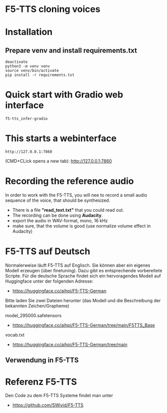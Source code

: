 # F5-TTS cloning voices

# Installation


## Prepare venv and install requirements.txt
```
deactivate
python3 -m venv venv
source venv/bin/activate
pip install -r requirements.txt

```


# Quick start with Gradio web interface
```
f5-tts_infer-gradio

```

# This starts a webinterface

```
http://127.0.0.1:7860
```

(CMD+CLick opens a new tab): http://127.0.0.1:7860

# Recording the reference audio

In order to work with the F5-TTS, you will nee to record a small audio sequence of the voice, that
should be synthesized.

- There is a file **"read_text.txt"** that you could read out.
- The recording can be done using **Audacity**.
- export the audio in WAV-format, mono, 16 kHz
- make sure, that the volume is good (use normalize volume effect in Audacity)


# F5-TTS auf Deutsch

Normalerweise läuft F5-TTS auf Englisch. Sie können aber ein eigenes Modell erzeugen (über finetuning). 
Dazu gibt es entsprechende vorbereitete Scripte. Für die deutsche Sprache findet sich ein hervoragendes Modell
auf Huggingface unter der folgenden Adresse: 

- https://huggingface.co/aihpi/F5-TTS-German

Bitte laden Sie zwei Dateien herunter (das Modell und die Beschreibung der bekannten Zeichen/Grapheme)

model_295000.safetensors
  - https://huggingface.co/aihpi/F5-TTS-German/tree/main/F5TTS_Base

vocab.txt
  - https://huggingface.co/aihpi/F5-TTS-German/tree/main

## Verwendung in F5-TTS





# Referenz F5-TTS

Den Code zu dem F5-TTS Systeme findet man unter

- https://github.com/SWivid/F5-TTS
  
